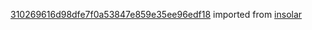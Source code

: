 [310269616d98dfe7f0a53847e859e35ee96edf18](https://github.com/insolar/insolar/commit/310269616d98dfe7f0a53847e859e35ee96edf18) imported from [insolar](https://github.com/insolar/insolar)
